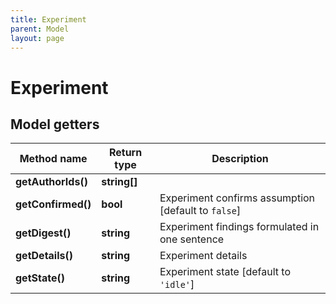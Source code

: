 ```yaml
---
title: Experiment
parent: Model
layout: page
---
```


# Experiment

## Model getters

Method name | Return type | Description
------------ | ------------- | -------------
**getAuthorIds()** | **string[]** | 
**getConfirmed()** | **bool** | Experiment confirms assumption [default to `false`]
**getDigest()** | **string** | Experiment findings formulated in one sentence
**getDetails()** | **string** | Experiment details
**getState()** | **string** | Experiment state [default to `'idle'`]

